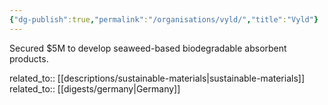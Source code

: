 ```yaml
---
{"dg-publish":true,"permalink":"/organisations/vyld/","title":"Vyld"}
---
```



Secured $5M to develop seaweed-based biodegradable absorbent products.

related_to:: [[descriptions/sustainable-materials\|sustainable-materials]]
related_to:: [[digests/germany\|Germany]]
